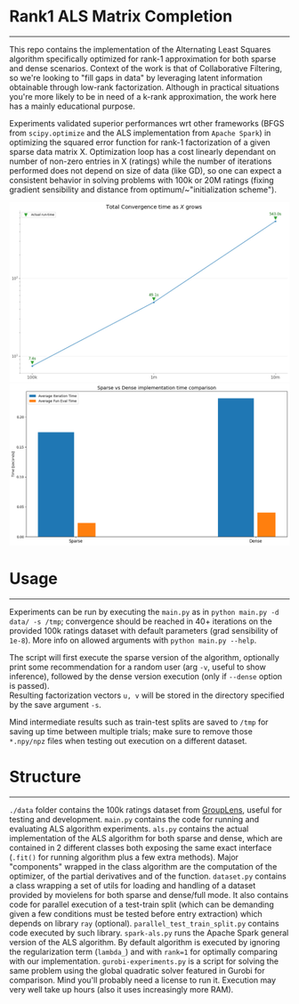 # Rank1 ALS Matrix Completion
---
This repo contains the implementation of the Alternating Least Squares algorithm specifically optimized for rank-1 approximation for both sparse and dense scenarios.
Context of the work is that of Collaborative Filtering, so we're looking to "fill gaps in data" by leveraging latent information obtainable through low-rank factorization.
Although in practical situations you're more likely to be in need of a k-rank approximation, the work here has a mainly educational purpose.

Experiments validated superior performances wrt other frameworks (BFGS from `scipy.optimize` and the ALS implementation from `Apache Spark`) in optimizing the squared error function for rank-1 factorization of a given sparse data matrix X. Optimization loop has a cost linearly dependant on number of non-zero entries in X (ratings) while the number of iterations performed does not depend on size of data (like GD), so one can expect a consistent behavior in solving problems with 100k or 20M ratings (fixing gradient sensibility and distance from optimum/~"initialization scheme").

![Data growth scaling](/assets/datagrows.png)
![SparseVDense](/assets/sparsevdense_bars.png)



# Usage
---
Experiments can be run by executing the `main.py` as in `python main.py -d data/ -s /tmp`; convergence should be reached in 40+ iterations on the provided 100k ratings dataset with default parameters (grad sensibility of `1e-8`). More info on allowed arguments with `python main.py --help`.

The script will first execute the sparse version of the algorithm, optionally print some recommendation for a random user (arg `-v`, useful to show inference), followed by the dense version execution (only if `--dense` option is passed).  
Resulting factorization vectors `u, v` will be stored in the directory specified by the save argument `-s`.

Mind intermediate results such as train-test splits are saved to `/tmp` for saving up time between multiple trials; make sure to remove those `*.npy/npz` files when testing out execution on a different dataset. 


# Structure
---
`./data` folder contains the 100k ratings dataset from [GroupLens](https://grouplens.org/datasets/movielens/), useful for testing and development.
`main.py` contains the code for running and evaluating ALS algorithm experiments.
`als.py` contains the actual implementation of the ALS algorithm for both sparse and dense, which are contained in 2 different classes both exposing the same exact interface (`.fit()` for running algorithm plus a few extra methods). Major "components" wrapped in the class algorithm are the computation of the optimizer, of the partial derivatives and of the function. 
`dataset.py` contains a class wrapping a set of utils for loading and handling of a dataset provided by movielens for both sparse and dense/full mode. It also contains code for parallel execution of a test-train split (which can be demanding given a few conditions must be tested before entry extraction) which depends on library `ray` (optional).
`parallel_test_train_split.py` contains code executed by such library.
`spark-als.py` runs the Apache Spark general version of the ALS algorithm. By default algorithm is executed by ignoring the regularization term (`lambda_`) and with `rank=1` for optimally comparing with our implementation.
`gurobi-experiments.py` is a script for solving the same problem using the global quadratic solver featured in Gurobi for comparison. Mind you'll probably need a license to run it. Execution may very well take up hours (also it uses increasingly more RAM).   


